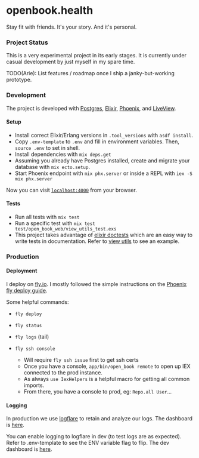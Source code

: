 # openbook.health

Stay fit with friends. It's your story. And it's personal.

### Project Status

This is a very experimental project in its early stages. It is currently under casual development by just myself in my
spare time.

TODO(Arie): List features / roadmap once I ship a janky-but-working prototype.

### Development

The project is developed with [Postgres](https://www.postgresql.org/), [Elixir](https://elixir-lang.org/),
[Phoenix](https://www.phoenixframework.org/), and
[LiveView](https://hexdocs.pm/phoenix_live_view/Phoenix.LiveView.html).

#### Setup

  * Install correct Elixir/Erlang versions in `.tool_versions` with `asdf install`.
  * Copy `.env-template` to `.env` and fill in environment variables. Then, `source .env` to set in shell.
  * Install dependencies with `mix deps.get`
  * Assuming you already have Postgres installed, create and migrate your database with `mix ecto.setup`.
  * Start Phoenix endpoint with `mix phx.server` or inside a REPL with `iex -S mix phx.server`

Now you can visit [`localhost:4000`](http://localhost:4000) from your browser.

#### Tests

 * Run all tests with `mix test`
 * Run a specific test with `mix test test/open_book_web/view_utils_test.exs`
 * This project takes advantage of
   [elixir doctests](https://elixir-lang.org/getting-started/mix-otp/docs-tests-and-with.html#doctests) which are an
   easy way to write tests in documentation. Refer to
   [view utils](https://github.com/amilner42/open_book/blob/main/lib/open_book_web/view_utils.ex) to see an example.

### Production

#### Deployment

I deploy on [fly.io](fly.io). I mostly followed the simple instructions on the
[Phoenix fly deploy guide](https://hexdocs.pm/phoenix/fly.html).

Some helpful commands:

 - `fly deploy`
 - `fly status`
 - `fly logs` (tail)

 - `fly ssh console`
   - Will require `fly ssh issue` first to get ssh certs
   - Once you have a console, `app/bin/open_book remote` to open up IEX connected to the prod instance.
   - As always `use IexHelpers` is a helpful macro for getting all common imports.
   - From there, you have a console to prod, eg: `Repo.all User`...

#### Logging

In production we use [logflare](logflare.app) to retain and analyze our logs. The dashboard is
[here](https://logflare.app/sources/25348).

You can enable logging to logflare in dev (to test logs are as expected). Refer to .env-template to see the ENV variable
flag to flip. The dev dashboard is [here](https://logflare.app/sources/25347).
